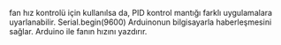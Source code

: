 fan hız kontrolü için kullanılsa da, PID kontrol mantığı farklı uygulamalara uyarlanabilir.
Serial.begin(9600) Arduinonun bilgisayarla haberleşmesini sağlar. Arduino ile fanın hızını yazdırır.
